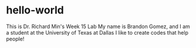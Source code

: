 # hello-world
This is Dr. Richard Min's Week 15 Lab
My name is Brandon Gomez, and I am a student at the University of Texas at Dallas
I like to create codes that help people!

